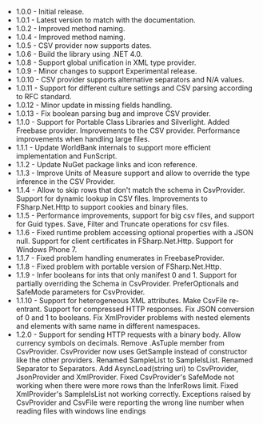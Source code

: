 * 1.0.0 - Initial release.
* 1.0.1 - Latest version to match with the documentation.
* 1.0.2 - Improved method naming.
* 1.0.4 - Improved method naming.
* 1.0.5 - CSV provider now supports dates.
* 1.0.6 - Build the library using .NET 4.0.
* 1.0.8 - Support global unification in XML type provider.
* 1.0.9 - Minor changes to support Experimental release.
* 1.0.10 - CSV provider supports alternative separators and N/A values.
* 1.0.11 - Support for different culture settings and CSV parsing according to RFC standard.
* 1.0.12 - Minor update in missing fields handling.
* 1.0.13 - Fix boolean parsing bug and improve CSV provider.
* 1.1.0 - Support for Portable Class Libraries and Silverlight. Added Freebase provider. Improvements to the CSV provider. Performance improvements when handling large files.
* 1.1.1 - Update WorldBank internals to support more efficient implementation and FunScript.
* 1.1.2 - Update NuGet package links and icon reference.
* 1.1.3 - Improve Units of Measure support and allow to override the type inference in the CSV Provider.
* 1.1.4 - Allow to skip rows that don't match the schema in CsvProvider. Support for dynamic lookup in CSV files. Improvements to FSharp.Net.Http to support cookies and binary files.
* 1.1.5 - Performance improvements, support for big csv files, and support for Guid types. Save, Filter and Truncate operations for csv files.
* 1.1.6 - Fixed runtime problem accessing optional properties with a JSON null. Support for client certificates in FSharp.Net.Http. Support for Windows Phone 7.
* 1.1.7 - Fixed problem handling enumerates in FreebaseProvider.
* 1.1.8 - Fixed problem with portable version of FSharp.Net.Http.
* 1.1.9 - Infer booleans for ints that only manifest 0 and 1. Support for partially overriding the Schema in CsvProvider. PreferOptionals and SafeMode parameters for CsvProvider.
* 1.1.10 - Support for heterogeneous XML attributes. Make CsvFile re-entrant. Support for compressed HTTP responses. Fix JSON conversion of 0 and 1 to booleans. Fix XmlProvider problems with nested elements and elements with same name in different namespaces.
* 1.2.0 - Support for sending HTTP requests with a binary body. Allow currency symbols on decimals. Remove .AsTuple member from CsvProvider. CsvProvider now uses GetSample instead of constructor like the other providers. Renamed SampleList to SampleIsList. Renamed Separator to Separators. Add AsyncLoad(string uri) to CsvProvider, JsonProvider and XmlProvider. Fixed CsvProvider's SafeMode not working when there were more rows than the InferRows limit. Fixed XmlProvider's SampleIsList not working correctly. Exceptions raised by CsvProvider and CsvFile were reporting the wrong line number when reading files with windows line endings

